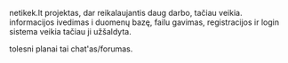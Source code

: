 netikek.lt projektas, dar reikalaujantis daug darbo, tačiau veikia.
informacijos ivedimas i duomenų bazę,
failu gavimas,
registracijos ir login sistema veikia tačiau  ji užšaldyta.

tolesni planai tai chat'as/forumas.
